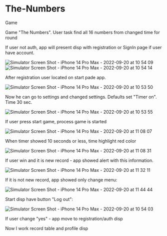 # The-Numbers
Game

Game "The Numbers". 
User task find all 16 numbers from changed time for round

If user not auth, app will present disp with registration or SignIn page if user have account.

![Simulator Screen Shot - iPhone 14 Pro Max - 2022-09-20 at 10 54 09](https://user-images.githubusercontent.com/101253596/191201065-11ec54f3-3fb2-4bd6-aa37-42b0b343eee7.png)
![Simulator Screen Shot - iPhone 14 Pro Max - 2022-09-20 at 10 54 14](https://user-images.githubusercontent.com/101253596/191201088-0f549589-8e5a-4e81-8769-18549099fb9c.png)

After registration user located on start pade app. 

![Simulator Screen Shot - iPhone 14 Pro Max - 2022-09-20 at 10 53 50](https://user-images.githubusercontent.com/101253596/191201981-5ff1bf86-9e30-48c2-8e5f-2a6a73fbbb5e.png)

Now he can go to settings and changed settings.
Defaults set "Timer on". Time 30 sec. 

![Simulator Screen Shot - iPhone 14 Pro Max - 2022-09-20 at 10 53 55](https://user-images.githubusercontent.com/101253596/191202071-9f0566fe-0ea5-4e3d-a70e-9132add147ee.png)

If user press start game, process game is started

![Simulator Screen Shot - iPhone 14 Pro Max - 2022-09-20 at 11 08 07](https://user-images.githubusercontent.com/101253596/191203513-d358361e-35ff-4b3d-8e46-44f8cbb3933d.png)

When timer showed 10 seconds or less, time highlight red color

![Simulator Screen Shot - iPhone 14 Pro Max - 2022-09-20 at 11 08 31](https://user-images.githubusercontent.com/101253596/191208210-910cc143-f3fb-42e1-90b8-a86385f1dd00.png)

If user win and it is new record - app showed alert with this information. 

![Simulator Screen Shot - iPhone 14 Pro Max - 2022-09-20 at 11 32 11](https://user-images.githubusercontent.com/101253596/191209298-8d50bbf4-f6d1-4700-a179-1ff7057f8acb.png)

If it is not new record, app showed only change menu:

![Simulator Screen Shot - iPhone 14 Pro Max - 2022-09-20 at 11 44 44](https://user-images.githubusercontent.com/101253596/191211958-02abc204-a987-4c81-bd27-0eec536eac03.png)

Start disp have button "Log out":

![Simulator Screen Shot - iPhone 14 Pro Max - 2022-09-20 at 10 54 03](https://user-images.githubusercontent.com/101253596/191212114-ea7ccc54-ac33-4d2a-93e1-24c18944d968.png)

If user change "yes" - app move to registration/auth disp

Now I work record table and profile disp
